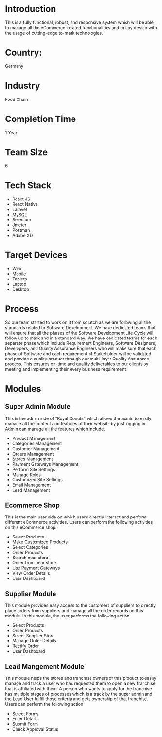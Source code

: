 # Introduction
This is a fully functional, robust, and responsive system which will be able to manage all the eCommerce-related functionalities and crispy design with the usage of cutting-edge to-mark technologies.
# Country:
Germany
# Industry
Food Chain
# Completion Time
1 Year
# Team Size
6
# Tech Stack
- React JS
- React Native
- Laravel
- MySQL
- Selenium
- Jmeter
- Postman
- Adobe XD

# Target Devices
- Web
- Mobile
- Tablets
- Laptop
- Desktop
# Process
So our team started to work on it from scratch as we are following all the standards related to Software Development. We have dedicated teams that will ensure that all the phases of the Software Development Life Cycle will follow up to mark and in a standard way.
We have dedicated teams for each separate phase which include Requirement Engineers, Software Designers, Developers, and Quality Assurance Engineers who will make sure that each phase of Software and each requirement of Stakeholder will be validated and provide a quality product through our multi-layer Quality Assurance process.
This ensures on-time and quality deliverables to our clients by meeting and implementing their every business requirement.
# Modules
## Super Admin Module
This is the admin side of “Royal Donuts” which allows the admin to easily manage all the content and features of their website by just logging in. Admin can manage all the features which include.
- Product Management
- Categories Management
- Customer Management
- Orders Management
- Stores Management
- Payment Gateways Management
- Perform Site Settings
- Manage Roles
- Customized Site Settings
- Email Management
- Lead Management
## Ecommerce Shop
This is the main user side on which users directly interact and perform different eCommerce activities. Users can perform the following activities on this eCommerce shop.
- Select Products
- Make Customized Products
- Select Categories
- Order Products
- Search near store
- Order from near store
- Use Payment Gateways
- View Order Details
- User Dashboard
## Supplier Module
This module provides easy access to the customers of suppliers to directly place orders from suppliers and manage all the order records on this module. In this module, the user performs the following action
- Select Products
- Order Products
- Select Supplier Store
- Manage Order Details
- Rectify Order
- User Dashboard
## Lead Mangement Module
This module helps the stores and franchise owners of this product to easily manage and track a user who has requested them to open a new franchise that is affiliated with them.
A person who wants to apply for the franchise has multiple stages of processes which is a track by the super admin and the Lead User fulfill those criteria and gets ownership of that franchise. Users can perform the following action
- Select Forms
- Enter Details
- Submit Form
- Check Approval Status




